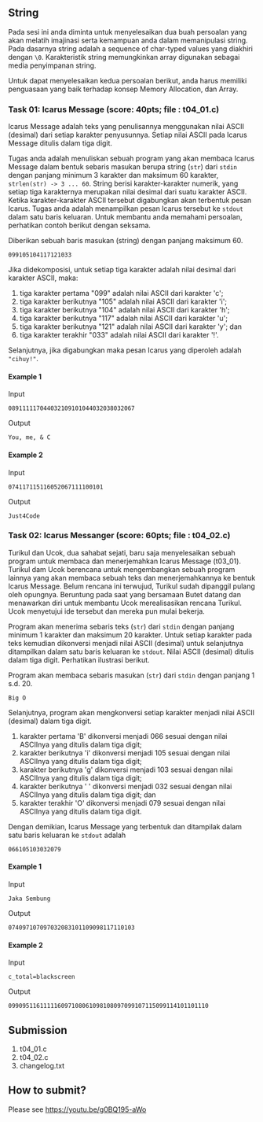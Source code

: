 ## String

Pada sesi ini anda diminta untuk menyelesaikan dua buah persoalan yang akan melatih imajinasi serta kemampuan anda dalam memanipulasi string. Pada dasarnya string adalah a sequence of char-typed values yang diakhiri dengan ```\0```. Karakteristik string memungkinkan array digunakan sebagai media penyimpanan string.

Untuk dapat menyelesaikan kedua persoalan berikut, anda harus memiliki penguasaan yang baik terhadap konsep Memory Allocation, dan Array.

### Task 01: Icarus Message (score: 40pts; file : t04_01.c)
Icarus Message adalah teks yang penulisannya menggunakan nilai ASCII (desimal) dari setiap karakter penyusunnya. Setiap nilai ASCII pada Icarus Message ditulis dalam tiga digit.

Tugas anda adalah menuliskan sebuah program yang akan membaca Icarus Message dalam bentuk sebaris masukan berupa string (```str```) dari ```stdin``` dengan panjang minimum 3 karakter dan maksimum 60 karakter, ```strlen(str) -> 3 ... 60```. String berisi karakter-karakter numerik, yang setiap tiga karakternya merupakan nilai desimal dari suatu karakter ASCII. Ketika karakter-karakter ASCII tersebut digabungkan akan terbentuk pesan Icarus. Tugas anda adalah menampilkan pesan Icarus tersebut ke ```stdout``` dalam satu baris keluaran. Untuk membantu anda memahami persoalan, perhatikan contoh berikut dengan seksama.

Diberikan sebuah baris masukan (string) dengan panjang maksimum 60.
```
099105104117121033
```
Jika didekomposisi, untuk setiap tiga karakter adalah nilai desimal dari karakter ASCII, maka:
1. tiga karakter pertama "099" adalah nilai ASCII dari karakter 'c';
2. tiga karakter berikutnya "105" adalah nilai ASCII dari karakter 'i';
3. tiga karakter berikutnya "104" adalah nilai ASCII dari karakter 'h';
4. tiga karakter berikutnya "117" adalah nilai ASCII dari karakter 'u';
5. tiga karakter berikutnya "121" adalah nilai ASCII dari karakter 'y'; dan
6. tiga karakter terakhir "033" adalah nilai ASCII dari karakter '!'.

Selanjutnya, jika digabungkan maka pesan Icarus yang diperoleh adalah ```"cihuy!"```.

#### Example 1
Input
```
089111117044032109101044032038032067

```
Output
```
You, me, & C

```
#### Example 2
Input
```
074117115116052067111100101

```
Output
```
Just4Code

```

### Task 02: Icarus Messanger (score: 60pts; file : t04_02.c)
Turikul dan Ucok, dua sahabat sejati, baru saja menyelesaikan sebuah program untuk membaca dan menerjemahkan Icarus Message (t03_01). Turikul dam Ucok berencana untuk mengembangkan sebuah program lainnya yang akan membaca sebuah teks dan menerjemahkannya ke bentuk Icarus Message. Belum rencana ini terwujud, Turikul sudah dipanggil pulang oleh opungnya. Beruntung pada saat yang bersamaan Butet datang dan menawarkan diri untuk membantu Ucok merealisasikan rencana Turikul. Ucok menyetujui ide tersebut dan mereka pun mulai bekerja.

Program akan menerima sebaris teks (```str```) dari ```stdin``` dengan panjang minimum 1 karakter dan maksimum 20 karakter. Untuk setiap karakter pada teks kemudian dikonversi menjadi nilai ASCII (desimal) untuk selanjutnya ditampilkan dalam satu baris keluaran ke ```stdout```. Nilai ASCII (desimal) ditulis dalam tiga digit. Perhatikan ilustrasi berikut.

Program akan membaca sebaris masukan (```str```) dari ```stdin``` dengan panjang 1 s.d. 20.
```
Big O

```
Selanjutnya, program akan mengkonversi setiap karakter menjadi nilai ASCII (desimal) dalam tiga digit.
1. karakter pertama 'B' dikonversi menjadi 066 sesuai dengan nilai ASCIInya yang ditulis dalam tiga digit;
2. karakter berikutnya 'i' dikonversi menjadi 105 sesuai dengan nilai ASCIInya yang ditulis dalam tiga digit;
3. karakter berikutnya 'g' dikonversi menjadi 103 sesuai dengan nilai ASCIInya yang ditulis dalam tiga digit;
4. karakter berikutnya ' ' dikonversi menjadi 032 sesuai dengan nilai ASCIInya yang ditulis dalam tiga digit; dan
5. karakter terakhir 'O' dikonversi menjadi 079 sesuai dengan nilai ASCIInya yang ditulis dalam tiga digit.

Dengan demikian, Icarus Message yang terbentuk dan ditampilak dalam satu baris keluaran ke ```stdout``` adalah
```
066105103032079

```

#### Example 1
Input
```
Jaka Sembung

```
Output
```
074097107097032083101109098117110103

```
#### Example 2
Input
```
c_total=blackscreen

```
Output
```
099095116111116097108061098108097099107115099114101101110

```

## Submission
1. t04_01.c
2. t04_02.c
3. changelog.txt

## How to submit?
Please see https://youtu.be/g0BQ195-aWo
